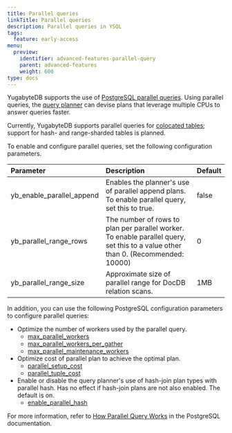 ```yaml
---
title: Parallel queries
linkTitle: Parallel queries
description: Parallel queries in YSQL
tags:
  feature: early-access
menu:
  preview:
    identifier: advanced-features-parallel-query
    parent: advanced-features
    weight: 600
type: docs
---
```


YugabyteDB supports the use of [PostgreSQL parallel queries](https://www.postgresql.org/docs/15/parallel-query.html). Using parallel queries, the [query planner](../../../../architecture/query-layer/planner-optimizer/) can devise plans that leverage multiple CPUs to answer queries faster.

Currently, YugabyteDB supports parallel queries for [colocated tables](../../../colocation/); support for hash- and range-sharded tables is planned.

To enable and configure parallel queries, set the following configuration parameters.

| Parameter | Description | Default |
| :--- | :--- | :--- |
| yb_enable_parallel_append | Enables the planner's use of parallel append plans. To enable parallel query, set this to true. | false |
| yb_parallel_range_rows | The number of rows to plan per parallel worker. To enable parallel query, set this to a value other than 0. (Recommended: 10000) | 0 |
| yb_parallel_range_size | Approximate size of parallel range for DocDB relation scans. | 1MB |

In addition, you can use the following PostgreSQL configuration parameters to configure parallel queries:

- Optimize the number of workers used by the parallel query.
  - [max_parallel_workers](https://www.postgresql.org/docs/15/runtime-config-resource.html#GUC-MAX-PARALLEL-WORKERS)
  - [max_parallel_workers_per_gather](https://www.postgresql.org/docs/15/runtime-config-resource.html#GUC-MAX-PARALLEL-WORKERS-PER-GATHER)
  - [max_parallel_maintenance_workers](https://www.postgresql.org/docs/15/runtime-config-resource.html#GUC-MAX-PARALLEL-WORKERS-MAINTENANCE)
- Optimize cost of parallel plan to achieve the optimal plan.
  - [parallel_setup_cost](https://www.postgresql.org/docs/15/runtime-config-query.html#GUC-PARALLEL-SETUP-COST)
  - [parallel_tuple_cost](https://www.postgresql.org/docs/15/runtime-config-query.html#GUC-PARALLEL-TUPLE-COST)
- Enable or disable the query planner's use of hash-join plan types with parallel hash. Has no effect if hash-join plans are not also enabled. The default is on.
  - [enable_parallel_hash](https://www.postgresql.org/docs/15/runtime-config-query.html#RUNTIME-CONFIG-QUERY-ENABLE)

For more information, refer to [How Parallel Query Works](https://www.postgresql.org/docs/15/how-parallel-query-works.html) in the PostgreSQL documentation.
